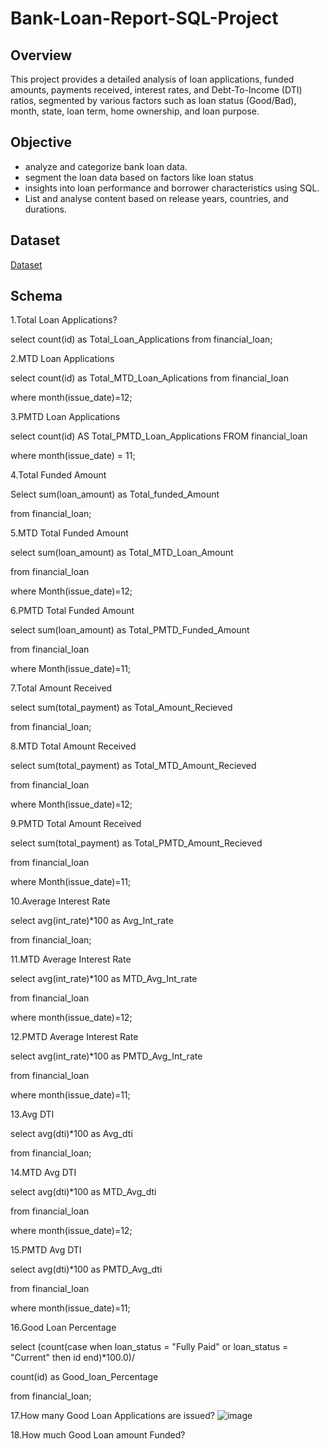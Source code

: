 # Bank-Loan-Report-SQL-Project
## Overview
This project provides a detailed analysis of loan applications, funded amounts, payments received, interest rates, and Debt-To-Income (DTI) ratios, segmented by various factors such as loan status (Good/Bad), month, state, loan term, home ownership, and loan purpose.
## Objective
- analyze and categorize bank loan data.
- segment the loan data based on factors like loan status
- insights into loan performance and borrower characteristics using SQL.
- List and analyse content based on release years, countries, and durations.
## Dataset
<a href="https://github.com/mamatha203/Financial-Loan-SQL-Project/blob/main/financial_loan.csv">Dataset</a>
## Schema

1.Total Loan Applications?

select count(id) as Total_Loan_Applications 
from financial_loan;

2.MTD Loan Applications

select count(id) as Total_MTD_Loan_Aplications from financial_loan

where month(issue_date)=12;

3.PMTD Loan Applications

select count(id) AS Total_PMTD_Loan_Applications FROM financial_loan

where month(issue_date) = 11;

4.Total Funded Amount

Select sum(loan_amount) as Total_funded_Amount 

from financial_loan;

5.MTD Total Funded Amount

select sum(loan_amount) as Total_MTD_Loan_Amount 

from financial_loan 

where Month(issue_date)=12;

6.PMTD Total Funded Amount

select sum(loan_amount) as Total_PMTD_Funded_Amount 

from financial_loan 

where Month(issue_date)=11;

7.Total Amount Received

select sum(total_payment) as Total_Amount_Recieved 

from financial_loan;

8.MTD Total Amount Received

select sum(total_payment) as Total_MTD_Amount_Recieved 

from financial_loan

where Month(issue_date)=12;

9.PMTD Total Amount Received

select sum(total_payment) as Total_PMTD_Amount_Recieved 

from financial_loan

where Month(issue_date)=11;

10.Average Interest Rate

select avg(int_rate)*100 as Avg_Int_rate 

from financial_loan; 

11.MTD Average Interest Rate

select avg(int_rate)*100 as MTD_Avg_Int_rate 

from financial_loan

where month(issue_date)=12;

12.PMTD Average Interest Rate

select avg(int_rate)*100 as PMTD_Avg_Int_rate 

from financial_loan
 
where month(issue_date)=11;

13.Avg DTI

select avg(dti)*100 as Avg_dti 

from financial_loan;

14.MTD Avg DTI 

 select avg(dti)*100 as MTD_Avg_dti 
 
 from financial_loan
 
 where month(issue_date)=12;

 15.PMTD Avg DTI  
 
 select avg(dti)*100 as PMTD_Avg_dti 
 
 from financial_loan
 
 where month(issue_date)=11;

16.Good Loan Percentage

select (count(case when loan_status = "Fully Paid" or loan_status = "Current" then id end)*100.0)/

count(id) as Good_loan_Percentage 

from financial_loan;

17.How many Good Loan Applications are issued?
![image](https://github.com/user-attachments/assets/323ce5a6-1f71-40e5-9afc-5a6acb22618c)


18.How much Good Loan amount Funded?

















 
